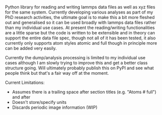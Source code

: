 Python library for reading and writing lammps data files as well as xyz files for the same system. Currently developing various analyses as part of my PhD research activities, the ultimate goal is to make this a bit more fleshed out and generalised so it can be used broadly with lammps data files rather than my individual use cases. At present the reading/writing functionalities are a little sparse but the code is written to be extensible and in theory can support the entire data file spec, though not all of it has been tested, it also currently only supports atom styles atomic and full though in principle more can be added very easily. 

Currently the dump/analysis processing is limited to my individual use cases although I am slowly trying to improve this and get a better class structure going. Will ultimately probably publish this on PyPI and see what people think but that's a fair way off at the moment.

Current Limitations:
- Assumes there is a trailing space after section titles (e.g. "Atoms # full") and after 
- Doesn't store/specify units
- Discards periodic image information (WIP)
